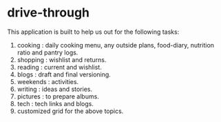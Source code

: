 # drive-through

This application is built to help us out for the following tasks: 
1. cooking : daily cooking menu, any outside plans, food-diary, nutrition ratio and pantry logs. 
2. shopping : wishlist and returns.
3. reading : current and wishlist.
4. blogs : draft and final versioning. 
5. weekends : activities. 
6. writing : ideas and stories. 
7. pictures : to prepare albums. 
8. tech : tech links and blogs. 
9. customized grid for the above topics. 
